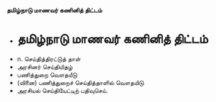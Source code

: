 **தமிழ்நாடு மாணவர் கணினித் திட்டம்**
- # தமிழ்நாடு மாணவர் கணினித் திட்டம்
- n. செய்தித்திரட்டுத் தாள்
- அரசினர் செய்தியிதழ்
- பணித்துறை வௌதயீடு
- (வினை) பணித்துறைச் செய்தித்தாளில் வௌதயிடு
- அரசியல் செய்தியேட்டிற் பதிவுசெய்.

